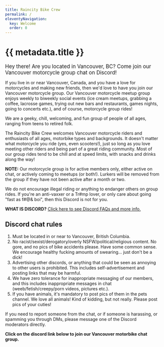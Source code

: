 ```yaml
---
title: Raincity Bike Crew
permalink: /
eleventyNavigation:
  key: Welcome
  order: 0
---
```

<h1 class="visually-hidden">{{ metadata.title }}</h1>

<big>Hey there! Are you located in Vancouver, BC? Come join our Vancouver motorcycle group chat on Discord!</big>

If you live in or near Vancouver, Canada, and you have a love for motorcycles and making new friends, then we'd love to have you join our Vancouver motorcycle group. Our Vancouver motorcycle meetup group enjoys weekly to biweekly social events (ice cream meetups, grabbing a coffee, lacrosse games, trying out new bars and restaurants, games nights, going to concerts etc.), and of course, motorcycle group rides!

We are a geeky, chill, welcoming, and fun group of people of all ages, ranging from teens to retired folk.

The Raincity Bike Crew welcomes Vancouver motorcycle riders and enthusiasts of all ages, motorbike types and backgrounds. It doesn't matter what motorcycle you ride (yes, even scooters!), just so long as you love meeting other riders and being part of a great riding community. Most of our group rides tend to be chill and at speed limits, with snacks and drinks along the way!

**NOTE:** Our motorcycle group is for active members only, either active on chat, or actively coming to meetups (or both!). Lurkers will be removed from the group if they have not been active after a month or two.

We do not encourage illegal riding or anything to endanger others on group rides. If you're an anti-vaxxer or a Tr#mp lover, or only care about going "fast as f#@& boi", then this Discord is not for you.

**WHAT IS DISCORD?** [Click here to see Discord FAQs and more info.](https://www.raincitybikecrew.com/discord-info/)

## Discord chat rules

1. Must be located in or near to Vancouver, British Columbia.
2. No racist/sexist/derogatory/overly NSFW/political/religious content. No gore, and no pics of bike accidents please. Have some common sense. We encourage healthy fucking amounts of swearing... just don't be a dick!
3. Advertising other discords, or anything that could be seen as annoying to other users is prohibited. This includes self-advertisement and posting links that may be harmful.
4. We have zero tolerance for inappropriate messaging of our members, and this includes inappropriate messages in chat (weeb/fetish/creepy/porn videos, pictures etc.).
5. If you have animals, it's mandatory to post pics of them in the pets channel. We love all animals! Kind of kidding, but not really. Please post pics of your cuties!

If you need to report someone from the chat, or if someone is harassing, or spamming you through DMs, please message one of the Discord moderators directly.

**Click on the discord link below to join our Vancouver motorbike chat group.**